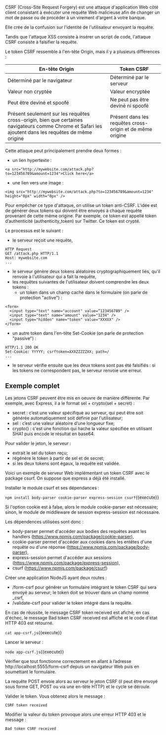 CSRF (Cross-Site Request Forgery) est une attaque d'application Web côté client consistant à exécuter une requête Web malicieuse afin de changer un mot de passe ou de procéder à un virement d'argent à votre banque.

Elle crée de la confusion sur l'identité de l'utilisateur envoyant la requête.

Tandis que l'attaque XSS consiste à insérer un script de code, l'attaque CSRF consiste à falsifier la requête.

Le token CSRF ressemble à l'en-tête Origin, mais il y a plusieurs différences :

| En-tête Origin | Token CSRF |
|-|-|
| Déterminé par le navigateur | Déterminé par le serveur |
| Valeur non cryptée | Valeur encryptée |
| Peut être deviné et spoofé | Ne peut pas être deviné ni spoofé |
| Présent seulement sur les requêtes cross-origin, bien que certaines navigateurs comme Chrome et Safari les ajoutent dans les requêtes de même origine | Présent dans les requêtes cross-origin et de même origine |

Cette attaque peut principalement prendre deux formes :
- un lien hypertexte :

```
<a src="http://mywebsite.com/attack.php?to=123456789&amount=1234">Click here</a>
```

- une lien vers une image :

```
<img src="http://mywebsite.com/attack.php?to=123456789&amount=1234" height="0px" width="0px" />
```

Pour empêcher ce type d'attaque, on utilise un token anti-CSRF. L'idée est de générer deux tokens qui doivent être envoyés à chaque requête provenant de cette même origine. Par exemple, ce token est appellé token d’authenticité (authenticity_token) sur Twitter. Ce token est crypté.

Le processus est le suivant :
- le serveur reçoit une requête,

```
HTTP Request 
GET /attack.php HTTP/1.1
Host: mywebsite.com
...
```

- le serveur génère deux tokens aléatoires cryptographiquement liés, qu'il renvoie à l'utilisateur qui a fait la requête,
- les requêtes suivantes de l'utilisateur doivent comprendre les deux tokens :
  - un token dans un champ caché dans le formulaire (on parle de protection "active") :

```
<form>
  <input type="text" name="account" value=”123456789" />
  <input type="text" name="amount" value="1234" />
  <input type="hidden" name="token" value="XXXXX" />
</form>
```

- un autre token dans l'en-tête Set-Cookie (on parle de protection "passive") :

```
HTTP/1.1 200 OK 
Set-Cookie: YYYYY; csrftoken=XXXZZZZZXX; path=/ 
...
```

- le serveur vérifie ensuite que les deux tokens sont pas été falsifiés : si les tokens ne correspondent pas, le serveur renvoie une erreur.

## Exemple complet

Les jetons CSRF peuvent être mis en oeuvre de manière différente. Par exemple, avec Express, il a le format sel + crypto(sel + secret) :
- secret : c’est une valeur spécifique au serveur, qui peut être soit générée automatiquement soit définie par l'utilisateur;
- sel : c’est une valeur aléatoire d’une longueur fixe;
- crypto() : c'est une fonction qui hache la valeur spécifiée en utilisant SHA1 puis encode le résultat en base64.

Pour valider le jeton, le serveur :
- extrait le sel du token reçu;
- régénère le token à partir de sel et de secret;
- si les deux tokens sont égaux, la requête est validée.

Voici un exemple de serveur Web implémentant un token CSRF avec le package csurf. On suppose que express a déjà été installé.

Installer le module csurf et ses dépendances :

`npm install body-parser cookie-parser express-session csurf`{{execute}}

Si l'option cookie est à false, alors le module cookie-parser est nécessaire; sinon, le module de middleware de session express-session est nécessaire.

Les dépendences utilisées sont donc :
- body-parser permet d'accéder aux bodies des requêtes avant les handlers (https://www.npmjs.com/package/cookie-parser),
- cookie-parser permet d'accéder aux cookies dans les entêtes d'une requête ou d'une réponse (https://www.npmjs.com/package/body-parser),
- express-session permet d'accéder aux sessions (https://www.npmjs.com/package/express-session),
- csurf (https://www.npmjs.com/package/csurf)

Créer une application NodeJS ayant deux routes :
- /form-csrf pour générer un formulaire intégrant le token CSRF qui sera envoyé au serveur; le token doit se trouver dans un champ nommé _csrf,
- /validate-csrf pour valider le token intégré dans la requête.

En cas de réussite, le message CSRF token received est afiché; en cas d'échec, le message Bad token CSRF received est affiché et le code d'état HTTP 403 est retourné.

`cat app-csrf.js`{{execute}}

Lancer le serveur :

`node app-csrf.js`{{execute}}

Vérifier que tout fonctionne correctement en allant à l’adresse http://localhost:5555/form-csrf depuis un navigateur Web puis en soumettant le formulaire.

La requête POST envoie alors au serveur le jeton CSRF (il peut être envoyé sous forme GET, POST ou via une en-tête HTTP) et le cycle se déroule.

Valider le token. Vous obtenez alors le message :

```
CSRF token received
```

Modifier la valeur du token provoque alors une erreur HTTP 403 et le message :

```
Bad token CSRF received
```

